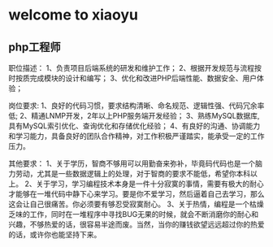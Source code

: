 # welcome to xiaoyu

## php工程师

职位描述：
1、负责项目后端系统的研发和维护工作；
2、根据开发规范与流程按时按质完成模块的设计和编写；
3、优化和改进PHP后端性能、数据安全、用户体验；

岗位要求:
1、良好的代码习惯，要求结构清晰、命名规范、逻辑性强、代码冗余率低;
2、精通LNMP开发，2年以上PHP服务端开发经验；
3、熟练MySQL数据库,具有MySQL索引优化、查询优化和存储优化经验；
4、有良好的沟通、协调能力和学习能力，具备良好的团队合作精神，对工作积极严谨踏实，能承受一定的工作压力。

其他要求：
1、关于学历，智商不够用可以用勤奋来弥补，毕竟码代码也是一个脑力劳动，尤其是一些数据逻辑上的处理，对于智商的要求不能低，希望你本科以上。
2、关于学习，学习编程技术本身是一件十分寂寞的事情，需要有极大的耐心才能够在一堆代码中静下心来学习。要是你不爱学习，然后逼着自己去学习，那么这会让自己很痛苦。你必须要有够忍受寂寞耐心。
3、关于热情，编程是一个枯燥乏味的工作，同时在一堆程序中寻找BUG无果的时候，就会不断消磨你的耐心和兴趣，不够热爱的话，很容易半途而废。当然，当你的赚钱欲望远远超过你的热爱的话，或许你也能坚持下来。
